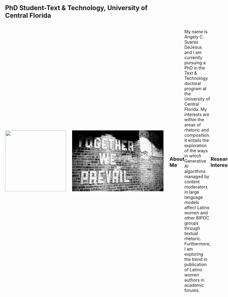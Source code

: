 ## PhD Student-Text & Technology, University of Central Florida
<div style="display: flex; align-items: center;">

  <img src="https://github.com/user-attachments/assets/ffe372ef-71ce-4491-8097-48fa7006a7ea" width="200" height="200" style="margin-right: 20px;"/>
  
  <img src="assets/css/IMG_3851 (1).jpg" width="300" height="200" style="margin-right: 20px;"/>

### About Me
My name is Angely C. Suarez DeJesus and I am currently pursuing a PhD in the Text & Technology doctoral program at  the University of Central Florida. 
My interests are within the areas of rhetoric and composition. It entails the exploration of the ways in which Generative AI algorithms managed by content moderators in large language models affect Latino women and other BIPOC groups through textual rhetoric. Furthermore, I am exploring the trend in publication of Latino women authors in academic forums. 

### Research Interests
- Technical Professional Communication
- Digital Humanities
- Digital Media



### My World
I love family and travel...The beach is my happy place!!
<div style="display: flex; align-items: center;">

  <img src="assets/css/IMG_3227.jpg" width="275" height="200" style="margin-right: 20px;"/>
  
  <img src="assets/css/IMG_4718.jpg" width="250" height="200" style="margin-right: 20px;"/>

  <img src="assets/css/IMG_1627.jpg" width="350" height="200" style="margin-right: 20px;"/>



### My Hobby
In my free time, I love to take pictures of anything that sparks my curiosity or creates a unique moment. I like using technological tools and test their editing limitation to either alter reality through their editing features or simply, capture that which has true beauty... NATURE ITSELF! Hence, with my little ole' cell phone, I captured these and played with editing its high contrasts. 
<div style="display: flex; align-items: center;">

  <img src="assets/css/Bike riding image.jpg" width="275" height="200" style="margin-right: 20px;"/>
In memory of Bob! Rest in well our fearless captain!
  
  
  ### Nature
  <img src="assets/css/IMG_2171.jpg" width="200" height="200" style="margin-right: 20px;"/>

  <img src="assets/css/IMG_2174.jpg" width="200" height="200" style="margin-right: 20px;"/>

  <img src="assets/css/IMG_2190.jpg" width="200" height="200" style="margin-right: 20px;"/>

  <img src="assets/css/IMG_2198.jpg" width="200" height="200" style="margin-right: 20px;"/>

  
  ### Unnder The Sea...
  <div style="display: flex; align-items: center;">

  <img src="assets/css/IMG_3475.jpg" width="275" height="200" style="margin-right: 20px;"/>

  <img src="assets/css/IMG_3471.jpg" width="275" height="200" style="margin-right: 20px;"/>

  <img src="assets/css/IMG_3480.jpg" width="275" height="200" style="margin-right: 20px;"/>

  <img src="assets/css/IMG_3481.jpg" width="200" height="200" style="margin-right: 20px;"/>

  <img src="assets/css/IMG_3488.jpg" width="200" height="200" style="margin-right: 20px;"/>

  <img src="assets/css/IMG_3507.jpg" width="200" height="200" style="margin-right: 20px;"/>

   <img src="assets/css/IMG_3509.jpg" width="150" height="200" style="margin-right: 20px;"/>

---
### Contact
- Email: an285811@ucf.edu

